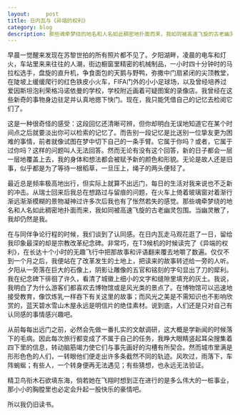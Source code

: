 ```yaml
---
layout:     post
title: 日内瓦与《异端的权利》     
category: blog
description: 那些魂牵梦绕的地名和人名如此稠密地扑面而来，我如同被高速飞旋的古老幽灵包围。当幽灵散了，我却仍然是我。
---
```


早晨一觉醒来发现在苏黎世拍的所有照片都不见了。夕阳湖畔，凌晨的电车和灯火，车站里来来往往的人潮，街边橱窗里精密的机械制品，一小时四十分钟时的马拉松选手，盘旋的直升机，争食面包的天鹅与野鸭，弥撒中门扇紧闭的尖顶教堂，在陡坡上缓缓爬行的红色铁皮小火车，FIFA门外的小小足球场，以及曾经培养过爱因斯坦泡利荣格冯诺依曼的学校，学校附近画着可疑图案的录像店。我曾经在这些新奇的事物身边驻足并认真地摁下快门。现在，我只能凭借自己的记忆去检阅它们了。




这是一种很奇怪的感受：这段回忆还清晰可辨，但你却明白无误地知道它在某个时间点之后就要淡出你可以检索的记忆了。而告别一段记忆是比送别一位挚友更为困难的事情，前者就像试图在梦中切下自己的一条手臂。它属于你吗？或者，它属于过你吗？这样的问题叫人无法回答。然而无论有没有这个回答，新的日子都会一层一层地覆盖上去，我的身体和想法都会被赋予新的颜色和形貌。无论是故人还是旧事，似乎都是为了等待一根稻草，一旦压上，绳子的两头便轻了。




最近总是频率极高地出行，但实际上就算不出远门，每日的生活对我来说也不乏新的冲击。从瑞士回来后我总在想路过与留痕的问题，在火车上倚着玻璃窗对着渐行渐远渐渐模糊的景物凝神过许多次后我也有了怅然若失的感觉。那些魂牵梦绕的地名和人名如此稠密地扑面而来，我如同被高速飞旋的古老幽灵包围。当幽灵散了，我却仍然是我。




在与同伴争论行程的时候，我们谈到了认同感。在日内瓦走马观花逛了一日，留给我印象最深的却是宗教改革纪念碑。非常巧，在T3候机的时候读完了《异端的权利》，在长达十个小时的无趣飞行中把那故事和评语翻来覆去地嚼了数遍。仅仅不到一个月之后，我便站在了改革发生的土地上，把读来的故事转述给一旁的人听。夕阳从一旁落在巨大的石像上，阴影让雕像的五官和铭刻的字句显出了刀的犀利。我在纪念碑下徘徊了许久，看清了城徽上细小的文字和缝隙里填充的灰土。我说，我明白了为什么游客们都喜欢去博物馆或是风光类的景点了。在博物馆可以迅速地接受教育，像饮炼乳一样吞下有关这里的故事；而风光之美是不需知识也不影响欣赏的，蓝天碧水雪山木屋永远是明信片的绝佳素材。说到底，人们还是只对自己有认同感的事情感兴趣吧。




从前每每出远门之前，必然会先做一番扎实的文献调研，这大概是学新闻的时候落下的毛病。因此每次旅行都变成了不属于自己的任务，我睁大眼睛竖起耳朵搜集着四下里的信息，转动脑筋竭力使它们与事先画好的沟槽有所契合。然而城市里满是形形色色的人们，一转眼他们便走出许多条截然不同的轨迹。风吹过，雨落下，车阵蜿蜒；有些人，一个转身便再无法遇见；有些猜想，也永远无法验证。




精卫鸟衔木石欲填东海，倘若她在飞翔时想到正在进行的是多么伟大的一桩事业，那小小的胸膛里也必定会升起一股快乐的豪情吧。




所以我仍旧读书。

